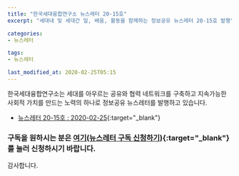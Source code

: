 ```yaml
---
title: "한국세대융합연구소 뉴스레터 20-15호"
excerpt: "세대내 및 세대간 일, 배움, 활동을 함께하는 정보공유 뉴스레터 20-15호 발행"

categories:
- 뉴스레터

tags:
- 뉴스레터

last_modified_at: 2020-02-25T05:15
---
```


한국세대융합연구소는 세대를 아우르는 공유와 협력 네트워크를 구축하고 지속가능한 사회적 가치를 만드는 노력의 하나로 정보공유 뉴스레터를 발행하고 있습니다.

* [뉴스레터 20-15호 : 2020-02-25](https://drive.google.com/uc?export=view&id=1iZvfuKoDr4WRh3VliKnP0Ph1E8iqJBbS){:target="_blank"}


### 구독을 원하시는 분은 [여기(뉴스레터 구독 신청하기)](https://forms.gle/MJ5gVHCdunBXXWVB7){:target="_blank"} 를 눌러 신청하시기 바랍니다.


감사합니다.